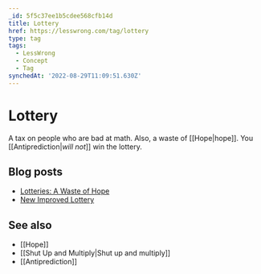 ```yaml
---
_id: 5f5c37ee1b5cdee568cfb14d
title: Lottery
href: https://lesswrong.com/tag/lottery
type: tag
tags:
  - LessWrong
  - Concept
  - Tag
synchedAt: '2022-08-29T11:09:51.630Z'
---
```

# Lottery

A tax on people who are bad at math. Also, a waste of [[Hope|hope]]. You [[Antiprediction|_will not_]] win the lottery.

## Blog posts

*   [Lotteries: A Waste of Hope](http://lesswrong.com/lw/hl/lotteries_a_waste_of_hope/)
*   [New Improved Lottery](http://lesswrong.com/lw/hm/new_improved_lottery/)

## See also

*   [[Hope]]
*   [[Shut Up and Multiply|Shut up and multiply]]
*   [[Antiprediction]]